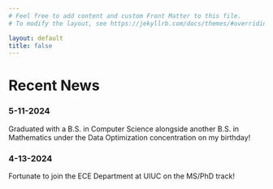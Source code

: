```yaml
---
# Feel free to add content and custom Front Matter to this file.
# To modify the layout, see https://jekyllrb.com/docs/themes/#overriding-theme-defaults

layout: default
title: false
---
```


# Recent News

### 5-11-2024
Graduated with a B.S. in Computer Science alongside another B.S. in Mathematics under the Data Optimization concentration on my birthday!

### 4-13-2024
Fortunate to join the ECE Department at UIUC on the MS/PhD track!
